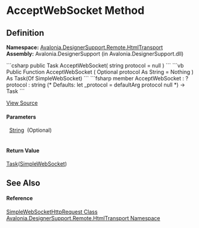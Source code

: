 # AcceptWebSocket Method




## Definition
**Namespace:** <a href="N_Avalonia_DesignerSupport_Remote_HtmlTransport">Avalonia.DesignerSupport.Remote.HtmlTransport</a>  
**Assembly:** Avalonia.DesignerSupport (in Avalonia.DesignerSupport.dll)

<Tabs groupId="api-code-preview">
<TabItem value="csharp" label="C#">
```csharp
public Task<SimpleWebSocket> AcceptWebSocket(
	string protocol = null
)
```
</TabItem>
<TabItem value="vb" label="VB">
```vb
Public Function AcceptWebSocket ( 
	Optional protocol As String = Nothing
) As Task(Of SimpleWebSocket)
```
</TabItem>
<TabItem value="fsharp" label="F#">
```fsharp
member AcceptWebSocket : 
        ?protocol : string 
(* Defaults:
        let _protocol = defaultArg protocol null
*)
-> Task<SimpleWebSocket> 
```
</TabItem>
</Tabs>



<a href="https://github.com/AvaloniaUI/Avalonia/tree/master/src/Avalonia.DesignerSupport/Remote/HtmlTransport/SimpleWebSocketHttpServer.cs" title="View the source code">View Source</a>



#### Parameters
<dl><dt>  <a href="https://learn.microsoft.com/dotnet/api/system.string" target="_blank" rel="noopener noreferrer">String</a>  (Optional)</dt><dd> </dd></dl>

#### Return Value
<a href="https://learn.microsoft.com/dotnet/api/system.threading.tasks.task-1" target="_blank" rel="noopener noreferrer">Task</a>(<a href="T_Avalonia_DesignerSupport_Remote_HtmlTransport_SimpleWebSocket">SimpleWebSocket</a>)

## See Also


#### Reference
<a href="T_Avalonia_DesignerSupport_Remote_HtmlTransport_SimpleWebSocketHttpRequest">SimpleWebSocketHttpRequest Class</a>  
<a href="N_Avalonia_DesignerSupport_Remote_HtmlTransport">Avalonia.DesignerSupport.Remote.HtmlTransport Namespace</a>  

